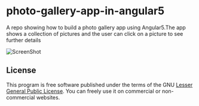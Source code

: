 # photo-gallery-app-in-angular5
A repo showing how to build a photo gallery app using Angular5.The app shows a collection of pictures and the user can click on a picture to see further details <br/>

![ScreenShot](https://raw.github.com/Patwan/Responsive-Dropdown-Navigation-Bar/master/gallery.png)


## License
This program is free software published under the terms of the GNU [Lesser General Public License](http://www.gnu.org/copyleft/lesser.html).
You can freely use it on commercial or non-commercial websites.


